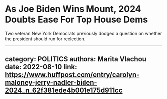 # As Joe Biden Wins Mount, 2024 Doubts Ease For Top House Dems

Two veteran New York Democrats previously dodged a question on whether the president should run for reelection.

---
category: POLITICS
authors: Marita Vlachou
date: 2022-08-10
link: https://www.huffpost.com/entry/carolyn-maloney-jerry-nadler-biden-2024_n_62f381ede4b001e175d911cc
---
